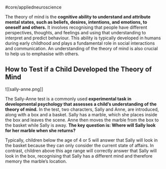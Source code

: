 #core/appliedneuroscience

The theory of mind is the **cognitive ability to understand and attribute mental states, such as beliefs, desires, intentions, and emotions, to oneself and others.** It involves recognising that people have different perspectives, thoughts, and feelings and using that understanding to interpret and predict behaviour. This ability is typically developed in humans during early childhood and plays a fundamental role in social interactions and communication. An understanding of the theory of mind is also crucial to help us to emphasise with others.

## How to Test if a Child Developed the Theory of Mind

![[sally-anne.png]]

The Sally-Anne test is a commonly used **experimental task in developmental psychology that assesses a child’s understanding of the theory of mind.** In the test, two characters, Sally and Anne, are introduced, along with a box and a basket. Sally has a marble, which she places inside the box and leaves the scene. Anne then moves the marble from the box to the basket while Sally is away. **The key question is: Where will Sally look for her marble when she returns?**

Typically, children below the age of 4 or 5 will answer that Sally will look in the basket because they can only consider the current state of affairs. In contrast, children above this age range will correctly answer that Sally will look in the box, recognising that Sally has a different mind and therefore memory the marble’s location.

